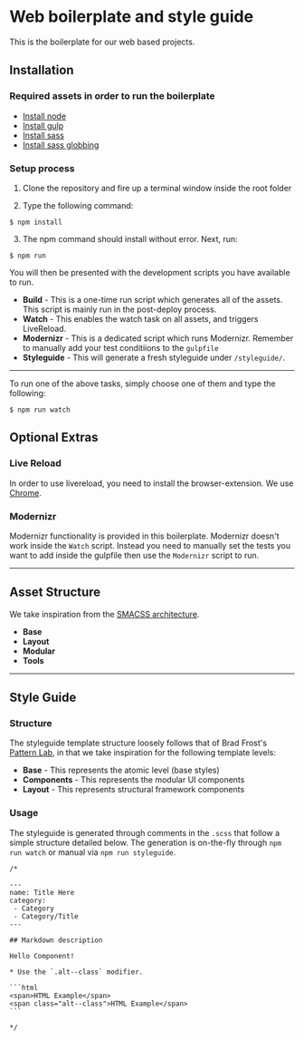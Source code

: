 # Web boilerplate and style guide

This is the boilerplate for our web based projects.

## **Installation**

### Required assets in order to run the boilerplate

- [Install node](http://nodejs.org/download/)
- [Install gulp](https://github.com/gulpjs/gulp/blob/master/docs/getting-started.md)
- [Install sass](http://sass-lang.com/install)
- [Install sass globbing](https://github.com/chriseppstein/sass-globbing)

### Setup process

1. Clone the repository and fire up a terminal window inside the root folder

2. Type the following command:

```
$ npm install
```
3. The npm command should install without error. Next, run:

```
$ npm run
```
You will then be presented with the development scripts you have available to run.

* **Build** - This is a one-time run script which generates all of the assets. This script is mainly run in the post-deploy process.
* **Watch** - This enables the watch task on all assets, and triggers LiveReload.
* **Modernizr** - This is a dedicated script which runs Modernizr. Remember to manually add your test conditiions to the `gulpfile`
* **Styleguide** - This will generate a fresh styleguide under `/styleguide/`.

---

To run one of the above tasks, simply choose one of them and type the following:

```
$ npm run watch
```

## **Optional Extras**

### Live Reload

In order to use livereload, you need to install the browser-extension. We use [Chrome](https://chrome.google.com/webstore/detail/livereload/jnihajbhpnppcggbcgedagnkighmdlei?hl=en).

### Modernizr

Modernizr functionality is provided in this boilerplate. Modernizr doesn't work inside the `Watch` script. Instead you need to manually set the tests you want to add inside the gulpfile then use the `Modernizr` script to run.

---

## **Asset Structure**

We take inspiration from the [SMACSS architecture](https://smacss.com/).

- **Base**
- **Layout**
- **Modular**
- **Tools**

---

## **Style Guide**

### Structure

The styleguide template structure loosely follows that of Brad Frost's [Pattern Lab](http://patternlab.io/about.html), in that we take inspiration for the following template levels:

- **Base** - This represents the atomic level (base styles)
- **Components** - This represents the modular UI components
- **Layout** - This represents structural framework components

### Usage

The styleguide is generated through comments in the `.scss` that follow a simple structure detailed below. The generation is on-the-fly through `npm run watch` or manual via `npm run styleguide`.

~~~
/*

---
name: Title Here
category:
 - Category
 - Category/Title
---

## Markdown description

Hello Component!

* Use the `.alt--class` modifier.

```html
<span>HTML Example</span>
<span class="alt--class">HTML Example</span>
```

*/
~~~
